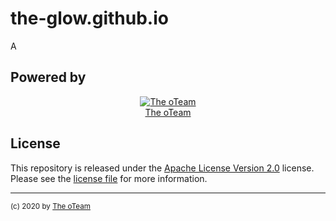 # the-glow.github.io

A

## Powered by

<div style="display:flex;flex-flow:row nowrap;column;justify-content:center;align-items:flex-start;align-content:flex-start;text-align:center">
<div style="flex-direction:column">
    <div>
        <a href="https://github.com/orgs/The-oGlow/teams/oteam" title="The oTeam">
            <img src="https://avatars.githubusercontent.com/t/6287527?s=100" alt="The oTeam" title="The oTeam"><br/>
            The oTeam
        </a>
    </div>
</div>
</div>

## License

This repository is released under the [Apache License Version 2.0](LICENSE) license.  
Please see the [license file](LICENSE) for more information.

***
<sup>(c) 2020 by [The oTeam](https://github.com/orgs/The-oGlow/teams/oteam)</sup>


